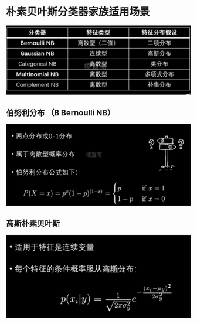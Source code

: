 # 朴素贝叶斯分类器家族适用场景



![](Images/17.png)



## 伯努利分布 （B Bernoulli NB）

![](Images/18.png)



## 高斯朴素贝叶斯

![](Images/19.png)
